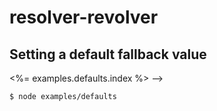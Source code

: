 # resolver-revolver

## Setting a default fallback value

<%= examples.defaults.index %> -->

```bash
$ node examples/defaults
```
